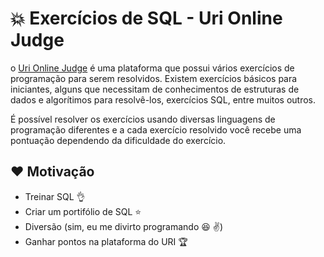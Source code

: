# :boom: Exercícios de SQL - Uri Online Judge

o [Uri Online Judge](https://www.urionlinejudge.com.br/judge/pt/login) é uma plataforma que possui vários exercícios de programação para serem resolvidos. Existem exercícios básicos para iniciantes, alguns que necessitam de conhecimentos de estruturas de dados e algorítimos para resolvê-los, exercícios SQL, entre muitos outros.

É possível resolver os exercícios usando diversas linguagens de programação diferentes e a cada exercício resolvido você recebe uma pontuação dependendo da dificuldade do exercício.

## :heart: Motivação

- Treinar SQL :ok_hand:
- Criar um portifólio de SQL :star:
- Diversão (sim, eu me divirto programando :satisfied: :v:)
- Ganhar pontos na plataforma do URI :trophy:
